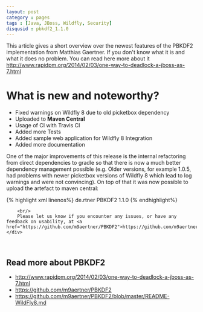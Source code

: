 ```yaml
---
layout: post
category : pages
tags : [Java, JBoss, Wildfly, Security]
disqusid : pbkdf2_1.1.0
---
```

<div>
This article gives a short overview over the newest features of the PBKDF2 implementation from Matthias Gaertner. If you don't know what it is and
what it does no problem. You can read here more about it <a href="http://www.rapidpm.org/2014/02/03/one-way-to-deadlock-a-jboss-as-7.html">http://www.rapidpm.org/2014/02/03/one-way-to-deadlock-a-jboss-as-7.html</a>
</div>
    
What is new and noteworthy?
===========================
* Fixed warnings on Wildfly 8 due to old picketbox dependency
* Uploaded to <b>Maven Central</b>
* Usage of CI with Travis CI
* Added more Tests
* Added sample web application for Wildfly 8 Integration
* Added more documentation

One of the major improvements of this release is the internal refactoring from direct dependencies to gradle so that there is now a much better dependency
management possible (e.g. Older versions, for example 1.0.5, had problems with newer picketbox versions of Wildfly 8 which lead to log warnings and were not convincing).
On top of that it was now possible to upload the artefact to maven central:

{% highlight xml linenos%}
<dependency>
   <groupId>de.rtner</groupId>
   <artifactId>PBKDF2</artifactId>
   <version>1.1.0</version>
</dependency>
{% endhighlight%}

        <br/>
        Please let us know if you encounter any issues, or have any feedback on usability, at <a href="https://github.com/m9aertner/PBKDF2">https://github.com/m9aertner/PBKDF2</a>.
    </div>
<br/>
    <h2>Read more about PBKDF2</h2>
    <div>
        <ul>
            <li><a href="http://www.rapidpm.org/2014/02/03/one-way-to-deadlock-a-jboss-as-7.html">http://www.rapidpm.org/2014/02/03/one-way-to-deadlock-a-jboss-as-7.html</a></li>
            <li><a href="https://github.com/m9aertner/PBKDF2">https://github.com/m9aertner/PBKDF2</a></li>
            <li><a href="https://github.com/m9aertner/PBKDF2/blob/master/README-WildFly8.md">https://github.com/m9aertner/PBKDF2/blob/master/README-WildFly8.md</a></li>
        </ul>
    </div>

